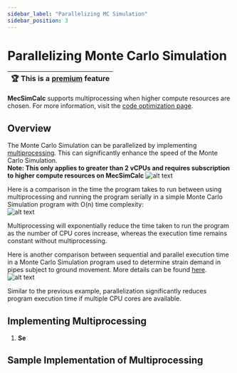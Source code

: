 ```yaml
---
sidebar_label: "Parallelizing MC Simulation"
sidebar_position: 3
---
```


# Parallelizing Monte Carlo Simulation

| :trophy: This is a [premium](https://mecsimcalc.com/pricing) feature |
| -------------------------------------------------------------------- |

**MecSimCalc** supports multiprocessing when higher compute resources are chosen. For more information, visit the [code optimization page](../code/optimization).

## Overview

<!-- Monte Carlo simulation is a computational technique used to estimate the probability of different outcomes in a process that involves variables that change by random amounts. For computations where the underlying system is too complex to be solved analytically, the Monte Carlo simulation can be used to simulate several outcomes with various random input variables. This allows us to build a general model that reflects the results of the system without solving the system.  -->

The Monte Carlo Simulation can be parallelized by implementing [multiprocessing](../code/optimization). This can significantly enhance the speed of the Monte Carlo Simulation.  
**Note: This only applies to greater than 2 vCPUs and requires subscription to higher compute resources on MecSimCalc**
![alt text](image.png)

Here is a comparison in the time the program takes to run between using multiprocessing and running the program serially in a simple Monte Carlo Simulation program with O(n) time complexity:  
![alt text](image-1.png)

<!-- insert plot image -->

Multiprocessing will exponentially reduce the time taken to run the program as the number of CPU cores increase, whereas the execution time remains constant without multiprocessing.

Here is another comparison between sequential and parallel execution time in a Monte Carlo Simulation program used to determine strain demand in pipes subject to ground movement. More details can be found [here](https://era.library.ualberta.ca/items/f8d6a447-85af-452a-b905-4b22415bc925).  
![alt text](image-2.png)

<!-- insert plot image -->

Similar to the previous example, parallelization significantly reduces program execution time if multiple CPU cores are available.

## Implementing Multiprocessing

1. **Se**

## Sample Implementation of Multiprocessing
